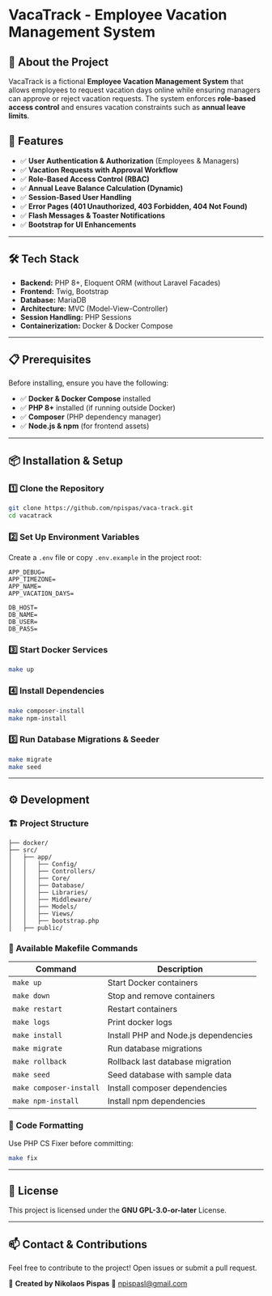 # VacaTrack - Employee Vacation Management System

## 🚀 About the Project
VacaTrack is a fictional **Employee Vacation Management System** that allows employees to request vacation days online while ensuring managers can approve or reject vacation requests. The system enforces **role-based access control** and ensures vacation constraints such as **annual leave limits**.

## 📌 Features
- ✅ **User Authentication & Authorization** (Employees & Managers)
- ✅ **Vacation Requests with Approval Workflow**
- ✅ **Role-Based Access Control (RBAC)**
- ✅ **Annual Leave Balance Calculation (Dynamic)**
- ✅ **Session-Based User Handling**
- ✅ **Error Pages (401 Unauthorized, 403 Forbidden, 404 Not Found)**
- ✅ **Flash Messages & Toaster Notifications**
- ✅ **Bootstrap for UI Enhancements**

---

## 🛠️ Tech Stack
- **Backend:** PHP 8+, Eloquent ORM (without Laravel Facades)
- **Frontend:** Twig, Bootstrap
- **Database:** MariaDB
- **Architecture:** MVC (Model-View-Controller)
- **Session Handling:** PHP Sessions
- **Containerization:** Docker & Docker Compose

---

## 📋 Prerequisites
Before installing, ensure you have the following:
- ✅ **Docker & Docker Compose** installed
- ✅ **PHP 8+** installed (if running outside Docker)
- ✅ **Composer** (PHP dependency manager)
- ✅ **Node.js & npm** (for frontend assets)

---

## 📦 Installation & Setup
### **1️⃣ Clone the Repository**
```sh
git clone https://github.com/npispas/vaca-track.git
cd vacatrack
```

### **2️⃣ Set Up Environment Variables**
Create a `.env` file or copy `.env.example` in the project root:
```
APP_DEBUG=
APP_TIMEZONE=
APP_NAME=
APP_VACATION_DAYS=

DB_HOST=
DB_NAME=
DB_USER=
DB_PASS=
```

### **3️⃣ Start Docker Services**
```sh
make up
```

### **4️⃣ Install Dependencies**
```sh
make composer-install
make npm-install
```

### **5️⃣ Run Database Migrations & Seeder**
```sh
make migrate
make seed
```

---

## ⚙️ Development
### **🏗️ Project Structure**
```
├── docker/
├── src/
│   ├── app/
│   │   ├── Config/
│   │   ├── Controllers/
│   │   ├── Core/
│   │   ├── Database/
│   │   ├── Libraries/
│   │   ├── Middleware/
│   │   ├── Models/
│   │   ├── Views/
│   │   ├── bootstrap.php
│   ├── public/
```

### **📌 Available Makefile Commands**
| Command                 | Description                          |
|-------------------------|--------------------------------------|
| `make up`               | Start Docker containers              |
| `make down`             | Stop and remove containers           |
| `make restart`          | Restart containers                   |
| `make logs`             | Print docker logs                    |
| `make install`          | Install PHP and Node.js dependencies |
| `make migrate`          | Run database migrations              |
| `make rollback`         | Rollback last database migration     |
| `make seed`             | Seed database with sample data       |
| `make composer-install` | Install composer dependencies        |
| `make npm-install`      | Install npm dependencies             |


### **📌 Code Formatting**
Use PHP CS Fixer before committing:
```sh
make fix
```

---

## 📖 License
This project is licensed under the **GNU GPL-3.0-or-later** License.

---

## 📫 Contact & Contributions
Feel free to contribute to the project! Open issues or submit a pull request.

🌟 **Created by Nikolaos Pispas**
📧 [npispasl@gmail.com](mailto:npispas@gmail.com)


